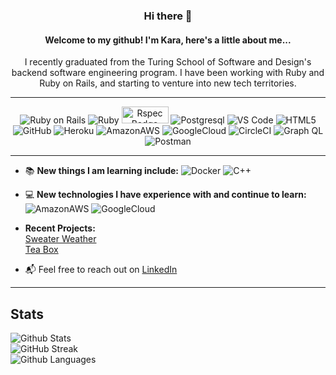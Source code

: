 <div align="center"> 
  
### Hi there 👋 
#### Welcome to my github! I'm Kara, here's a little about me...<br>
I recently graduated from the Turing School of Software and Design's backend software engineering program. I have been working with Ruby and Ruby on Rails, and starting to venture into new tech territories.

<hr>

![Ruby on Rails](https://img.shields.io/badge/Ruby_on_Rails-CC0000?style=for-the-badge&logo=ruby-on-rails&logoColor=white)
![Ruby](https://img.shields.io/badge/Ruby-CC342D?style=for-the-badge&logo=ruby&logoColor=white) 
<img src="https://www.plutora.com/wp-content/uploads/2019/01/rspec.jpg" alt="Rspec Badge" height="27" width="75">
![Postgresql](https://img.shields.io/badge/PostgreSQL-316192?style=for-the-badge&logo=postgresql&logoColor=white)
![VS Code](https://img.shields.io/badge/VSCode-0078D4?style=for-the-badge&logo=visual%20studio%20code&logoColor=white)
![HTML5](https://img.shields.io/badge/HTML5-E34F26?style=for-the-badge&logo=html5&logoColor=white)
![GitHub](https://img.shields.io/badge/GitHub-100000?style=for-the-badge&logo=github&logoColor=white)
![Heroku](https://img.shields.io/badge/Heroku-430098?style=for-the-badge&logo=heroku&logoColor=white)
![AmazonAWS](https://img.shields.io/badge/Amazon_AWS-FF9900?style=for-the-badge&logo=amazonaws&logoColor=white)
![GoogleCloud](https://img.shields.io/badge/Google_Cloud-4285F4?style=for-the-badge&logo=google-cloud&logoColor=white)
![CircleCI](https://img.shields.io/badge/circleci-343434?style=for-the-badge&logo=circleci&logoColor=white)
![Graph QL](https://img.shields.io/badge/GraphQl-E10098?style=for-the-badge&logo=graphql&logoColor=white)
![Postman](https://img.shields.io/badge/Postman-FF6C37?style=for-the-badge&logo=Postman&logoColor=white)

<hr> 
 </div>

- :books: <strong>New things I am learning include:</strong> 
![Docker](https://img.shields.io/badge/Docker-2CA5E0?style=for-the-badge&logo=docker&logoColor=white)
![C++](https://img.shields.io/badge/C%2B%2B-00599C?style=for-the-badge&logo=c%2B%2B&logoColor=white)

- :computer: <strong>New technologies I have experience with and continue to learn:</strong>
![AmazonAWS](https://img.shields.io/badge/Amazon_AWS-FF9900?style=for-the-badge&logo=amazonaws&logoColor=white)
![GoogleCloud](https://img.shields.io/badge/Google_Cloud-4285F4?style=for-the-badge&logo=google-cloud&logoColor=white)

- <strong>Recent Projects:</strong>\
[Sweater Weather](https://github.com/KaraJoHo/sweater_weather)\
[Tea Box](https://github.com/KaraJoHo/tea_box)

- :mailbox_with_mail: Feel free to reach out on [LinkedIn](https://www.linkedin.com/in/81012911-91208/)
<hr> 


## Stats 
![Github Stats](https://github-readme-stats.vercel.app/api?username=KaraJoHo&bg_color=30,824AA6,98D8D9&title_color=fff&text_color=fff)<br>
![GitHub Streak](https://github-readme-streak-stats.herokuapp.com/?user=KaraJoHo&theme=rose_pine)<br>
![Github Languages](https://github-readme-stats.vercel.app/api/top-langs/?username=KaraJoHo&hide_progress=true&bg_color=30,913AC3,F1F148&title_color=fff&text_color=fff)



<!--
**KaraJoHo/KaraJoHo** is a ✨ _special_ ✨ repository because its `README.md` (this file) appears on your GitHub profile.

Here are some ideas to get you started:

- 🔭 I’m currently working on ...
- 🌱 I’m currently learning ...
- 👯 I’m looking to collaborate on ...
- 🤔 I’m looking for help with ...
- 💬 Ask me about ...
- 📫 How to reach me: ...
- 😄 Pronouns: ...
- ⚡ Fun fact: ...
-->
